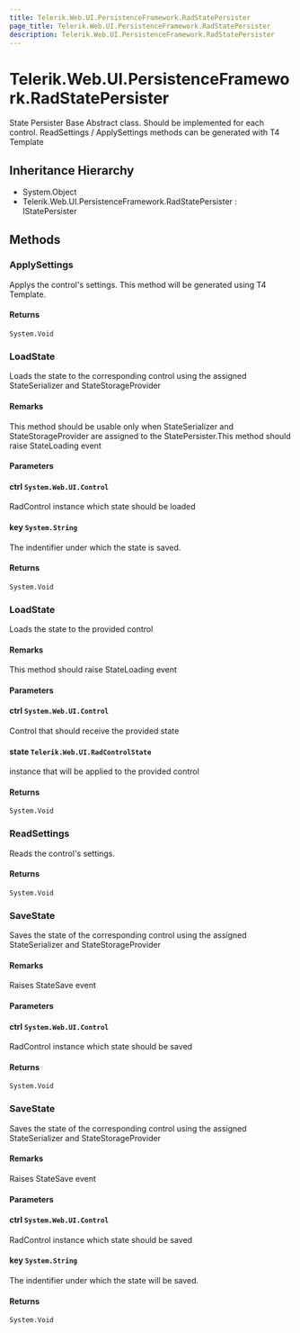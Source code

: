 ```yaml
---
title: Telerik.Web.UI.PersistenceFramework.RadStatePersister
page_title: Telerik.Web.UI.PersistenceFramework.RadStatePersister
description: Telerik.Web.UI.PersistenceFramework.RadStatePersister
---
```


# Telerik.Web.UI.PersistenceFramework.RadStatePersister

State Persister Base Abstract class. Should be implemented for each control. ReadSettings / ApplySettings methods can be generated with T4 Template

## Inheritance Hierarchy

* System.Object
* Telerik.Web.UI.PersistenceFramework.RadStatePersister : IStatePersister

## Methods

###  ApplySettings

Applys the control's settings. This method will be generated using T4 Template.

#### Returns

`System.Void` 

###  LoadState

Loads the state to the corresponding control using the assigned StateSerializer and StateStorageProvider

#### Remarks
This method should be usable only when StateSerializer and StateStorageProvider are assigned to the StatePersister.This method should raise StateLoading event

#### Parameters

#### ctrl `System.Web.UI.Control`

RadControl instance which state should be loaded

#### key `System.String`

The indentifier under which the state is saved.

#### Returns

`System.Void` 

###  LoadState

Loads the state to the provided control

#### Remarks
This method should raise StateLoading event

#### Parameters

#### ctrl `System.Web.UI.Control`

Control that should receive the provided state

#### state `Telerik.Web.UI.RadControlState`

instance that will be applied to the provided control

#### Returns

`System.Void` 

###  ReadSettings

Reads the control's settings.

#### Returns

`System.Void` 

###  SaveState

Saves the state of the corresponding control using the assigned StateSerializer and StateStorageProvider

#### Remarks
Raises StateSave event

#### Parameters

#### ctrl `System.Web.UI.Control`

RadControl instance which state should be saved

#### Returns

`System.Void` 

###  SaveState

Saves the state of the corresponding control using the assigned StateSerializer and StateStorageProvider

#### Remarks
Raises StateSave event

#### Parameters

#### ctrl `System.Web.UI.Control`

RadControl instance which state should be saved

#### key `System.String`

The indentifier under which the state will be saved.

#### Returns

`System.Void` 

